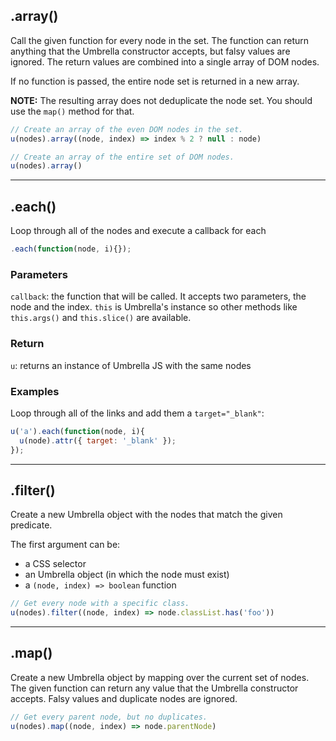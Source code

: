 ## .array()

Call the given function for every node in the set.
The function can return anything that the Umbrella constructor accepts,
but falsy values are ignored. The return values are combined into
a single array of DOM nodes.

If no function is passed, the entire node set is returned in a new array.

**NOTE:** The resulting array does not deduplicate the node set.
You should use the `map()` method for that.

```js
// Create an array of the even DOM nodes in the set.
u(nodes).array((node, index) => index % 2 ? null : node)

// Create an array of the entire set of DOM nodes.
u(nodes).array()
```

---
## .each()

Loop through all of the nodes and execute a callback for each

```js
.each(function(node, i){});
```


### Parameters

`callback`: the function that will be called. It accepts two parameters, the node and the index. `this` is Umbrella's instance so other methods like `this.args()` and `this.slice()` are available.



### Return

`u`: returns an instance of Umbrella JS with the same nodes



### Examples

Loop through all of the links and add them a `target="_blank"`:

```js
u('a').each(function(node, i){
  u(node).attr({ target: '_blank' });
});
```

---
## .filter()

Create a new Umbrella object with the nodes that match the given predicate.

The first argument can be:
- a CSS selector
- an Umbrella object (in which the node must exist)
- a `(node, index) => boolean` function

```js
// Get every node with a specific class.
u(nodes).filter((node, index) => node.classList.has('foo'))
```

---
## .map()

Create a new Umbrella object by mapping over the current set of nodes.
The given function can return any value that the Umbrella constructor accepts.
Falsy values and duplicate nodes are ignored.

```js
// Get every parent node, but no duplicates.
u(nodes).map((node, index) => node.parentNode)
```

